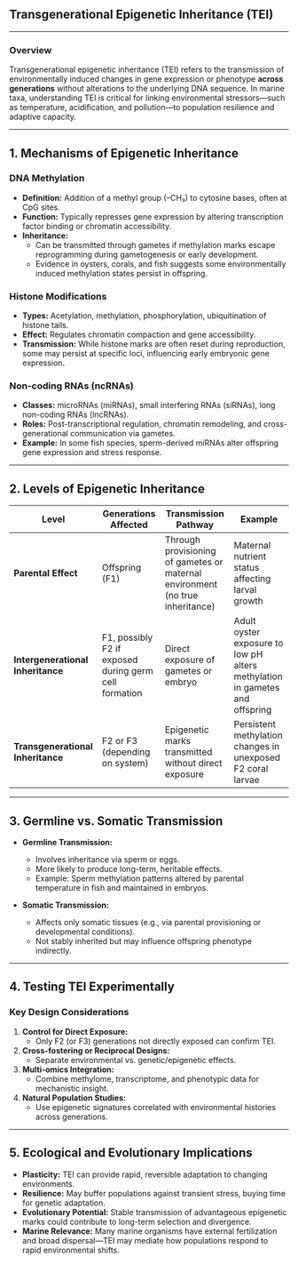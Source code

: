 
## Transgenerational Epigenetic Inheritance (TEI)

---

### Overview
Transgenerational epigenetic inheritance (TEI) refers to the transmission of environmentally induced changes in gene expression or phenotype **across generations** without alterations to the underlying DNA sequence. In marine taxa, understanding TEI is critical for linking environmental stressors—such as temperature, acidification, and pollution—to population resilience and adaptive capacity.

---

## 1. Mechanisms of Epigenetic Inheritance

### DNA Methylation
- **Definition:** Addition of a methyl group (–CH₃) to cytosine bases, often at CpG sites.  
- **Function:** Typically represses gene expression by altering transcription factor binding or chromatin accessibility.  
- **Inheritance:**  
  - Can be transmitted through gametes if methylation marks escape reprogramming during gametogenesis or early development.  
  - Evidence in oysters, corals, and fish suggests some environmentally induced methylation states persist in offspring.

### Histone Modifications
- **Types:** Acetylation, methylation, phosphorylation, ubiquitination of histone tails.  
- **Effect:** Regulates chromatin compaction and gene accessibility.  
- **Transmission:** While histone marks are often reset during reproduction, some may persist at specific loci, influencing early embryonic gene expression.

### Non-coding RNAs (ncRNAs)
- **Classes:** microRNAs (miRNAs), small interfering RNAs (siRNAs), long non-coding RNAs (lncRNAs).  
- **Roles:** Post-transcriptional regulation, chromatin remodeling, and cross-generational communication via gametes.  
- **Example:** In some fish species, sperm-derived miRNAs alter offspring gene expression and stress response.

---

## 2. Levels of Epigenetic Inheritance

| Level | Generations Affected | Transmission Pathway | Example |
|-------|----------------------|----------------------|----------|
| **Parental Effect** | Offspring (F1) | Through provisioning of gametes or maternal environment (no true inheritance) | Maternal nutrient status affecting larval growth |
| **Intergenerational Inheritance** | F1, possibly F2 if exposed during germ cell formation | Direct exposure of gametes or embryo | Adult oyster exposure to low pH alters methylation in gametes and offspring |
| **Transgenerational Inheritance** | F2 or F3 (depending on system) | Epigenetic marks transmitted without direct exposure | Persistent methylation changes in unexposed F2 coral larvae |

---

## 3. Germline vs. Somatic Transmission

- **Germline Transmission:**  
  - Involves inheritance via sperm or eggs.  
  - More likely to produce long-term, heritable effects.  
  - Example: Sperm methylation patterns altered by parental temperature in fish and maintained in embryos.  

- **Somatic Transmission:**  
  - Affects only somatic tissues (e.g., via parental provisioning or developmental conditions).  
  - Not stably inherited but may influence offspring phenotype indirectly.  


---

## 4. Testing TEI Experimentally

### Key Design Considerations
1. **Control for Direct Exposure:**  
   - Only F2 (or F3) generations not directly exposed can confirm TEI.
2. **Cross-fostering or Reciprocal Designs:**  
   - Separate environmental vs. genetic/epigenetic effects.
3. **Multi-omics Integration:**  
   - Combine methylome, transcriptome, and phenotypic data for mechanistic insight.
4. **Natural Population Studies:**  
   - Use epigenetic signatures correlated with environmental histories across generations.

---

## 5. Ecological and Evolutionary Implications

- **Plasticity:** TEI can provide rapid, reversible adaptation to changing environments.  
- **Resilience:** May buffer populations against transient stress, buying time for genetic adaptation.  
- **Evolutionary Potential:** Stable transmission of advantageous epigenetic marks could contribute to long-term selection and divergence.  
- **Marine Relevance:** Many marine organisms have external fertilization and broad dispersal—TEI may mediate how populations respond to rapid environmental shifts.

